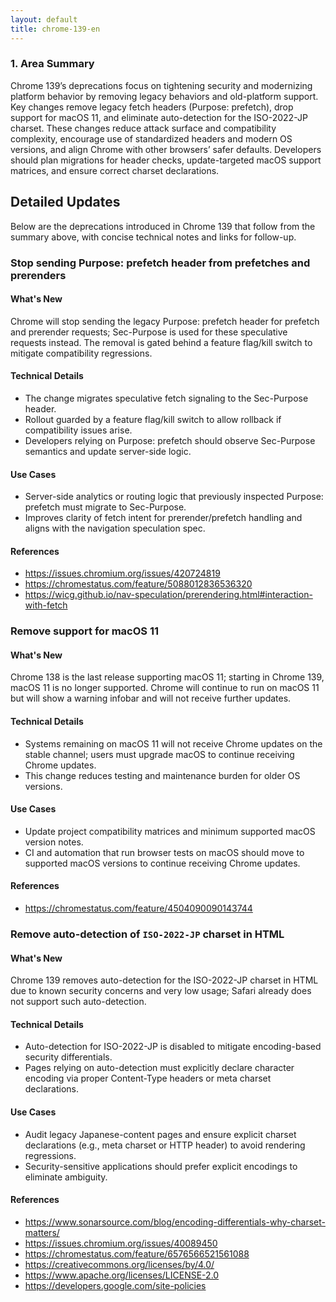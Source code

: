 ```yaml
---
layout: default
title: chrome-139-en
---
```


### 1. Area Summary

Chrome 139’s deprecations focus on tightening security and modernizing platform behavior by removing legacy behaviors and old-platform support. Key changes remove legacy fetch headers (Purpose: prefetch), drop support for macOS 11, and eliminate auto-detection for the ISO-2022-JP charset. These changes reduce attack surface and compatibility complexity, encourage use of standardized headers and modern OS versions, and align Chrome with other browsers’ safer defaults. Developers should plan migrations for header checks, update-targeted macOS support matrices, and ensure correct charset declarations.

## Detailed Updates

Below are the deprecations introduced in Chrome 139 that follow from the summary above, with concise technical notes and links for follow-up.

### Stop sending Purpose: prefetch header from prefetches and prerenders

#### What's New
Chrome will stop sending the legacy Purpose: prefetch header for prefetch and prerender requests; Sec-Purpose is used for these speculative requests instead. The removal is gated behind a feature flag/kill switch to mitigate compatibility regressions.

#### Technical Details
- The change migrates speculative fetch signaling to the Sec-Purpose header.
- Rollout guarded by a feature flag/kill switch to allow rollback if compatibility issues arise.
- Developers relying on Purpose: prefetch should observe Sec-Purpose semantics and update server-side logic.

#### Use Cases
- Server-side analytics or routing logic that previously inspected Purpose: prefetch must migrate to Sec-Purpose.
- Improves clarity of fetch intent for prerender/prefetch handling and aligns with the navigation speculation spec.

#### References
- https://issues.chromium.org/issues/420724819
- https://chromestatus.com/feature/5088012836536320
- https://wicg.github.io/nav-speculation/prerendering.html#interaction-with-fetch

### Remove support for macOS 11

#### What's New
Chrome 138 is the last release supporting macOS 11; starting in Chrome 139, macOS 11 is no longer supported. Chrome will continue to run on macOS 11 but will show a warning infobar and will not receive further updates.

#### Technical Details
- Systems remaining on macOS 11 will not receive Chrome updates on the stable channel; users must upgrade macOS to continue receiving Chrome updates.
- This change reduces testing and maintenance burden for older OS versions.

#### Use Cases
- Update project compatibility matrices and minimum supported macOS version notes.
- CI and automation that run browser tests on macOS should move to supported macOS versions to continue receiving Chrome updates.

#### References
- https://chromestatus.com/feature/4504090090143744

### Remove auto-detection of `ISO-2022-JP` charset in HTML

#### What's New
Chrome 139 removes auto-detection for the ISO-2022-JP charset in HTML due to known security concerns and very low usage; Safari already does not support such auto-detection.

#### Technical Details
- Auto-detection for ISO-2022-JP is disabled to mitigate encoding-based security differentials.
- Pages relying on auto-detection must explicitly declare character encoding via proper Content-Type headers or meta charset declarations.

#### Use Cases
- Audit legacy Japanese-content pages and ensure explicit charset declarations (e.g., meta charset or HTTP header) to avoid rendering regressions.
- Security-sensitive applications should prefer explicit encodings to eliminate ambiguity.

#### References
- https://www.sonarsource.com/blog/encoding-differentials-why-charset-matters/
- https://issues.chromium.org/issues/40089450
- https://chromestatus.com/feature/6576566521561088
- https://creativecommons.org/licenses/by/4.0/
- https://www.apache.org/licenses/LICENSE-2.0
- https://developers.google.com/site-policies
